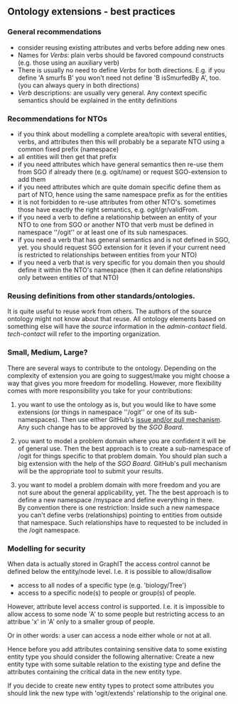 ## Ontology extensions - best practices

### General recommendations

* consider reusing existing attributes and verbs before adding new ones
* Names for _Verbs_: plain verbs should be favored compound constructs (e.g. those using an auxiliary verb)
* There is usually no need to define _Verbs_ for both directions. E.g. if you define 'A smurfs B' you won't need not define 'B isSmurfedBy A', too.  (you can always query in both directions)
* _Verb_ descriptions: are usually very general. Any context specific semantics should be explained in the entity definitions

### Recommendations for NTOs

* if you think about modelling a complete area/topic with several entities, verbs, and attributes then this will probably be a separate NTO using a common fixed prefix (namespace) 
* all entities will then get that prefix
* if you need attributes which have general semantics then re-use them from SGO if already there (e.g. ogit/name) or request SGO-extension to add them
* if you need attributes which are quite domain specific define them as part of NTO, hence using the same namespace prefix as for the entities
* it is not forbidden to re-use attributes from other NTO's. sometimes those have exactly the right semantics, e.g. ogit/gr/validFrom.
* if you need a verb to define a relationship between an entity of your NTO to one from SGO or another NTO that verb must be defined in namespace ''/ogit'' or at least one of its sub namespaces.
* if you need a verb that has general semantics and is not defined in SGO, yet.
  you should request SGO extension for it (even if your current need is restricted to relationships between entities from your NTO)
* if you need a verb that is very specific for you domain then you should define it within the NTO's namespace (then it can define relationships only between entities of that NTO)

### Reusing definitions from other standards/ontologies.

It is quite useful to reuse work from others. The authors of the source ontology might not know about that reuse. 
All ontology elements based on something else will have the _source_ information in the *admin-contact* field. *tech-contact* will refer to the importing organization.

### Small, Medium, Large?

There are several ways to contribute to the ontology. Depending on the complexity of extension you are going to suggest/make you might choose a way that gives you more freedom for modelling. However, more flexibility comes with more responsibility you take for your contributions:

1. you want to use the ontology as is, but you would like to have some extensions (or things in namespace ''/ogit'' or one of its sub-namespaces). Then use either GitHub's [issue and/or pull mechanism](../../blob/master/CONTRIBUTING.md). Any such change has to be approved by the _SGO Board_.

2. you want to model a problem domain where you are confident it will be of general use. Then the best approach is to create a sub-namespace of /ogit for things specific to that problem domain. You should plan such a big extension with the help of the _SGO Board_. GitHub's pull mechanism will be the appropriate tool to submit your results.

3. you want to model a problem domain with more freedom and you are not sure about the general applicability, yet. The the best approach is to define a new namespace /myspace and define everything in there. <br/> By convention there is one restriction: Inside such a new namespace you can't define verbs (relationships) pointing to entities from outside that namespace. Such relationships have to requested to be included in the /ogit namespace.

### Modelling for security

When data is actually stored in GraphIT the access control cannot be defined below the entity/node level. I.e. it is possible to allow/disallow
* access to all nodes of a specific type (e.g. 'biology/Tree')
* access to a specific node(s) 
to people or group(s) of people.

However, attribute level access control is supported. I.e. it is impossible to allow access to some node 'A' to some people but restricting access to an attribue 'x' in 'A' only to a smaller group of people.

Or in other words: a user can access a node either whole or not at all.

Hence before you add attributes containing sensitive data to some existing entity type you should consider the following alternative: Create a new entity type with some suitable relation to the existing type and define the attributes containing the critical data in the new entity type.
   
If you decide to create new entity types to protect some attributes you should link the new type with 'ogit/extends' relationship to the original one.